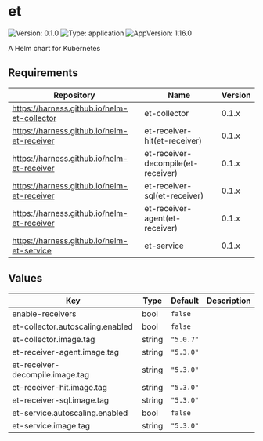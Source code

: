 # et

![Version: 0.1.0](https://img.shields.io/badge/Version-0.1.0-informational?style=flat-square) ![Type: application](https://img.shields.io/badge/Type-application-informational?style=flat-square) ![AppVersion: 1.16.0](https://img.shields.io/badge/AppVersion-1.16.0-informational?style=flat-square)

A Helm chart for Kubernetes

## Requirements

| Repository | Name | Version |
|------------|------|---------|
| https://harness.github.io/helm-et-collector | et-collector | 0.1.x |
| https://harness.github.io/helm-et-receiver | et-receiver-hit(et-receiver) | 0.1.x |
| https://harness.github.io/helm-et-receiver | et-receiver-decompile(et-receiver) | 0.1.x |
| https://harness.github.io/helm-et-receiver | et-receiver-sql(et-receiver) | 0.1.x |
| https://harness.github.io/helm-et-receiver | et-receiver-agent(et-receiver) | 0.1.x |
| https://harness.github.io/helm-et-service | et-service | 0.1.x |

## Values

| Key | Type | Default | Description |
|-----|------|---------|-------------|
| enable-receivers | bool | `false` |  |
| et-collector.autoscaling.enabled | bool | `false` |  |
| et-collector.image.tag | string | `"5.0.7"` |  |
| et-receiver-agent.image.tag | string | `"5.3.0"` |  |
| et-receiver-decompile.image.tag | string | `"5.3.0"` |  |
| et-receiver-hit.image.tag | string | `"5.3.0"` |  |
| et-receiver-sql.image.tag | string | `"5.3.0"` |  |
| et-service.autoscaling.enabled | bool | `false` |  |
| et-service.image.tag | string | `"5.3.0"` |  |

